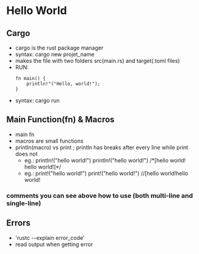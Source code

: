 # Hello World


## Cargo
- cargo is the rust package manager
- syntax: cargo new projet_name
- makes the file with two folders src(main.rs) and target(.toml files)
- RUN: 
	```
	fn main() {
		println!"("Hello, world!");
	}
	```
- syntax: cargo run

## Main Function(fn) & Macros

- main fn
- macros are small functions
- println(macro) vs print ; println has breaks after every line while print does not
	- eg.: println!("hello world!")
	       println!("hello world!")
	       /\*[hello world!
		  hello world!]\*/
	- eg.: print!("hello world!")
	       print!("hello world!")
	       //[hello world!hello world!	

### **comments you can see above how to use (both multi-line and single-line)**

## Errors

- 'rustc --explain error_code'
- read output when getting error